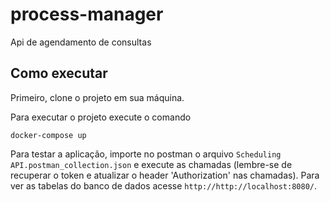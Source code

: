 # process-manager
Api de agendamento de consultas

## Como executar
Primeiro, clone o projeto em sua máquina.

Para executar o projeto execute o comando
```
docker-compose up
```

Para testar a aplicação, importe no postman o arquivo `Scheduling API.postman_collection.json` e execute as chamadas (lembre-se de recuperar o token e atualizar o header 'Authorization' nas chamadas).
Para ver as tabelas do banco de dados acesse `http://http://localhost:8080/`.
